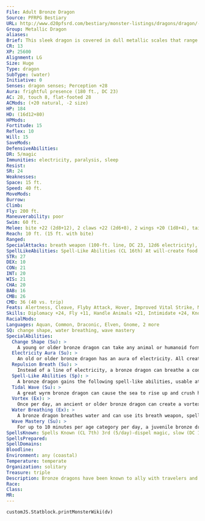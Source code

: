 ```yaml
---
File: Adult Bronze Dragon
Source: PFRPG Bestiary
URL: http://www.d20pfsrd.com/bestiary/monster-listings/dragons/dragon/-metallic-bronze/adult-bronze-dragon
Group: Metallic Dragon
aliases: 
Brief: This sleek dragon is covered in dull metallic scales that range in color from shining bronze to mottled blue.
CR: 13
XP: 25600
Alignment: LG
Size: Huge
Type: dragon
SubType: (water)
Initiative: 0
Senses: dragon senses; Perception +28
Aura: frightful presence (180 ft., DC 23)
AC: 28, touch 8, flat-footed 28
ACMods: (+20 natural, -2 size)
HP: 184
HD: (16d12+80)
HPMods: 
Fortitude: 15
Reflex: 10
Will: 15
SaveMods: 
DefensiveAbilities: 
DR: 5/magic
Immunities: electricity, paralysis, sleep
Resist: 
SR: 24
Weaknesses: 
Space: 15 ft.
Speed: 40 ft.
MoveMods: 
Burrow: 
Climb: 
Fly: 200 ft.
Maneuverability: poor
Swim: 60 ft.
Melee: bite +22 (2d8+12), 2 claws +22 (2d6+8), 2 wings +20 (1d8+4), tail slap +20 (2d6+12)
Reach: 10 ft. (15 ft. with bite)
Ranged: 
SpecialAttacks: breath weapon (100-ft. line, DC 23, 12d6 electricity), crush, repulsion breath
SpellLikeAbilities: Spell-Like Abilities (CL 16th) At will-create food and water, fog cloud, speak with animals
STR: 27
DEX: 10
CON: 21
INT: 20
WIS: 21
CHA: 20
BAB: 16
CMB: 26
CMD: 36 (40 vs. trip)
Feats: Alertness, Cleave, Flyby Attack, Hover, Improved Vital Strike, Multiattack, Power Attack, Vital Strike
Skills: Diplomacy +24, Fly +11, Handle Animals +21, Intimidate +24, Knowledge (arcana, geography) +24, Perception +28, Sense Motive +28, Spellcraft +24, Stealth +11, Swim +35
RacialMods: 
Languages: Aquan, Common, Draconic, Elven, Gnome, 2 more
SQ: change shape, water breathing, wave mastery
SpecialAbilities:
  Change Shape (Su): >
    A young or older bronze dragon can take any animal or humanoid form 3/day as if using polymorph.
  Electricity Aura (Su): >
    An old or older bronze dragon has an aura of electricity. All creatures within 5 feet take 1d6 points of electricity damage at the start of the dragon's turn. An ancient dragon's aura is 10 feet. A great wyrm's damage increases to 2d6. A bronze dragon can suppress this aura at will.
  Repulsion Breath (Su): >
    Instead of a line of electricity, a bronze dragon can breathe a cone of repulsion gas. Targets must make a Will save or be compelled to do nothing but move away from the dragon for 1d6 rounds plus 1 round per age category. This is a mind-affecting compulsion effect.
  Spell-Like Abilities (Sp): >
    A bronze dragon gains the following spell-like abilities, usable at will upon reaching the listed age category. Very young-speak with animals; Juvenile-create food and water; Adult-fog cloud; Old-detect thoughts; Ancient-control water; Great wyrm-control weather.
  Tidal Wave (Su): >
    A great wyrm bronze dragon can cause the sea to rise up and crush his enemies once per day as a standard action. This affects an area of coastline 120 feet in length and targets all creatures within 40 feet of the shore-treat the targets as if struck by an avalanche (Pathfinder RPG Core Rulebook 429). Treat all creatures as if they were in the bury zone. The save DC to halve this damage is equal to the dragon's breath weapon DC. Those who fail their saves take full damage and are drawn 60 feet off shore and deposited 20 feet under the surface on the round after the wave hits.
  Vortex (Ex): >
    Once per day, an ancient or older bronze dragon can create a vortex as a standard action, just like an elder water elemental (see page 127). A bronze dragon can maintain this vortex for 1 round per age category.
  Water Breathing (Ex): >
    A bronze dragon breathes water and can use its breath weapon, spells, and abilities underwater.
  Wave Mastery (Su): >
    For up to 10 minutes per age category per day, a juvenile bronze dragon, along with creatures or vessels within 50 feet, can move at twice its normal speed in water. Age Category S pecial Abilities C aster Level Wyrmling Immunity to electricity, - repulsion breath, water breathing Very young Speak with animals - Young Change shape 1st Juvenile Wave mastery, create food and water 3rd Young adult DR 5/magic, spell resistance 5th Adult frightful presence, fog cloud 7th Mature adult DR 10/magic 9th Old Electricity aura, detect thoughts 11th Very old DR 15/magic 13th Ancient Vortex, control water 15th Wyrm DR 20/magic 17th Great wyrm Tidal wave, control weather 19th
SpellsKnown: Spells Known (CL 7th) 3rd (5/day)-dispel magic, slow (DC 18) 2nd (7/day)-blur, gust of wind, mirror image 1st (8/day)-alarm, mage armor, obscuring mist, shield, true strike 0 (at will)-detect magic, light, message, resistance, 2 more
SpellsPrepared: 
SpellDomains: 
Bloodline: 
Environment: any (coastal)
Temperature: temperate
Organization: solitary
Treasure: triple
Description: Bronze dragons have been known to ally with travelers and adventurers if the cause and reward is right and just.
Race: 
Class: 
MR: 
---
```

```dataviewjs
customJS.Statblock.printMonsterWiki(dv)
```
